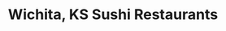 ---
layout: city
title: Wichita, KS Sushi Restaurants
permalink: /kansas/wichita/
stateAbbr: KS
stateName: Kansas
cityName: Wichita

---